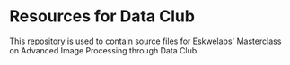 # Resources for Data Club

This repository is used to contain source files for Eskwelabs' Masterclass on Advanced Image Processing through Data Club.

